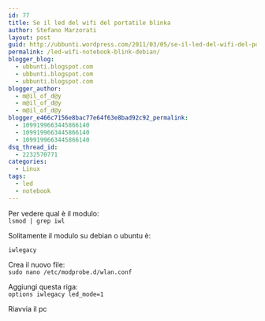 ```yaml
---
id: 77
title: Se il led del wifi del portatile blinka
author: Stefano Marzorati
layout: post
guid: http://ubbunti.wordpress.com/2011/03/05/se-il-led-del-wifi-del-portatile-blinka
permalink: /led-wifi-notebook-blink-debian/
blogger_blog:
  - ubbunti.blogspot.com
  - ubbunti.blogspot.com
  - ubbunti.blogspot.com
blogger_author:
  - m@il_of_d@y
  - m@il_of_d@y
  - m@il_of_d@y
blogger_e466c7156e8bac77e64f63e8bad92c92_permalink:
  - 1099199663445866140
  - 1099199663445866140
  - 1099199663445866140
dsq_thread_id:
  - 2232570771
categories:
  - Linux
tags:
  - led
  - notebook
---
```

Per vedere qual è il modulo:  
`lsmod | grep iwl`

Solitamente il modulo su debian o ubuntu è:

`iwlegacy`

Crea il nuovo file:  
`sudo nano /etc/modprobe.d/wlan.conf`

Aggiungi questa riga:  
`options iwlegacy led_mode=1`

Riavvia il pc